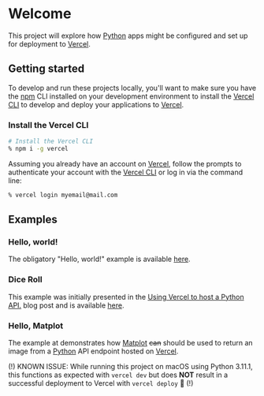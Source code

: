 # Welcome

This project will explore how [Python](https://www.python.org) apps might be configured and set up for deployment to [Vercel](https://vercel.com).

## Getting started

To develop and run these projects locally, you'll want to make sure you have the [npm](https://www.npmjs.com) CLI installed on your development environment to install the [Vercel CLI](https://vercel.com/docs/cli) to develop and deploy your applications to [Vercel](https://vercel.com).

### Install the Vercel CLI

```sh
# Install the Vercel CLI 
% npm i -g vercel
```

Assuming you already have an account on [Vercel](https://vercel.com), follow the prompts to authenticate your account with the [Vercel CLI](https://vercel.com/docs/cli) or log in via the command line:

```sh
% vercel login myemail@mail.com
```

## Examples

### Hello, world!

The obligatory "Hello, world!" example is available [here](./hello-world/README.md).

### Dice Roll

This example was initially presented in the [Using Vercel to host a Python API.](https://www.frontend-devops.com/blog/python-on-vercel) blog post and is available [here](./dice-roll/README.md).

### Hello, Matplot

The example at [](./hello-matplot/README.md) demonstrates how [Matplot](https://matplotlib.org) ~~can~~ should be used to return an image from a [Python](https://www.python.org) API endpoint hosted on [Vercel](https://vercel.com).

(!) KNOWN ISSUE: While running this project on macOS using Python 3.11.1, this functions as expected with `vercel dev` but does **NOT** result in a successful deployment to Vercel with `vercel deploy` 🤔 (!)
